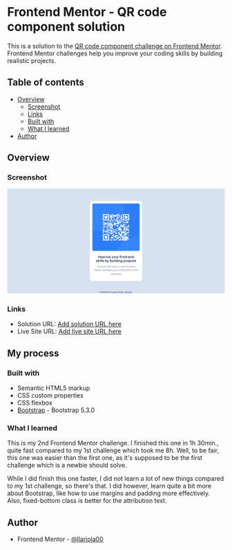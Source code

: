 # Frontend Mentor - QR code component solution

This is a solution to the [QR code component challenge on Frontend Mentor](https://www.frontendmentor.io/challenges/qr-code-component-iux_sIO_H). Frontend Mentor challenges help you improve your coding skills by building realistic projects.

## Table of contents

-   [Overview](#overview)
    -   [Screenshot](#screenshot)
    -   [Links](#links)
    -   [Built with](#built-with)
    -   [What I learned](#what-i-learned)
-   [Author](#author)

## Overview

### Screenshot

![](.//images/ss_qr.png)

### Links

-   Solution URL: [Add solution URL here](https://your-solution-url.com)
-   Live Site URL: [Add live site URL here](https://your-live-site-url.com)

## My process

### Built with

-   Semantic HTML5 markup
-   CSS custom properties
-   CSS flexbox
-   [Bootstrap](https://getbootstrap.com/) - Bootstrap 5.3.0

### What I learned

This is my 2nd Frontend Mentor challenge. I finished this one in 1h 30min., quite fast compared to my 1st challenge which took me 8h. Well, to be fair, this one was easier than the first one, as it's supposed to be the first challenge which is a newbie should solve.

While I did finish this one faster, I did not learn a lot of new things compared to my 1st challenge, so there's that. I did however, learn quite a bit more about Bootstrap, like how to use margins and padding more effectively. Also, fixed-bottom class is better for the attribution text.

## Author

-   Frontend Mentor - [@llariola00](https://www.frontendmentor.io/profile/llariola00)
